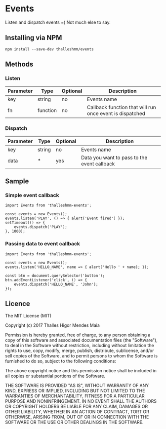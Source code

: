 # Events

Listen and dispatch events =) Not much else to say.

## Installing via NPM

```
npm install --save-dev thalleshmm/events
```

## Methods

### Listen
|Parameter|Type|Optional|Description|
|---|---|---|---|
|key|string|no|Events name|
|fn|function|no|Callback function that will run once event is dispatched|

### Dispatch
|Parameter|Type|Optional|Description|
|---|---|---|---|
|key|string|no|Events name|
|data|*|yes|Data you want to pass to the event callback|

## Sample

### Simple event callback

```JS
import Events from 'thalleshmm-events';

const events = new Events();
events.listen('PLAY', () => { alert('Event fired') });
setTimeout(() => {
    events.dispatch('PLAY');
}, 1000);
```

### Passing data to event callback

```JS
import Events from 'thalleshmm-events';

const events = new Events();
events.listen('HELLO_NAME', name => { alert('Hello ' + name); });

const btn = document.querySelector('button');
btn.addEventListener('click', () => {
    events.dispatch('HELLO_NAME', 'John');
});
```

## Licence

The MIT License (MIT)

Copyright (c) 2017 Thalles Higor Mendes Maia

Permission is hereby granted, free of charge, to any person obtaining a copy of
this software and associated documentation files (the "Software"), to deal in
the Software without restriction, including without limitation the rights to
use, copy, modify, merge, publish, distribute, sublicense, and/or sell copies of
the Software, and to permit persons to whom the Software is furnished to do so,
subject to the following conditions:

The above copyright notice and this permission notice shall be included in all
copies or substantial portions of the Software.

THE SOFTWARE IS PROVIDED "AS IS", WITHOUT WARRANTY OF ANY KIND, EXPRESS OR
IMPLIED, INCLUDING BUT NOT LIMITED TO THE WARRANTIES OF MERCHANTABILITY, FITNESS
FOR A PARTICULAR PURPOSE AND NONINFRINGEMENT. IN NO EVENT SHALL THE AUTHORS OR
COPYRIGHT HOLDERS BE LIABLE FOR ANY CLAIM, DAMAGES OR OTHER LIABILITY, WHETHER
IN AN ACTION OF CONTRACT, TORT OR OTHERWISE, ARISING FROM, OUT OF OR IN
CONNECTION WITH THE SOFTWARE OR THE USE OR OTHER DEALINGS IN THE SOFTWARE.
